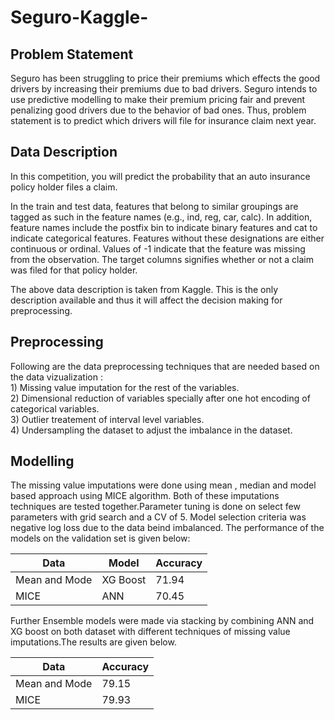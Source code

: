 # Seguro-Kaggle-
## Problem Statement 

Seguro has been struggling to price their premiums which effects the good drivers by increasing their premiums due to bad drivers. Seguro intends to use predictive modelling to make their premium pricing fair and prevent penalizing good drivers due to the behavior of bad ones. Thus, problem statement is to predict which drivers will file for insurance claim next year.

## Data Description 
In this competition, you will predict the probability that an auto insurance policy holder files a claim.

In the train and test data, features that belong to similar groupings are tagged as such in the feature names (e.g., ind, reg, car, calc). In addition, feature names include the postfix bin to indicate binary features and cat to indicate categorical features. Features without these designations are either continuous or ordinal. Values of -1 indicate that the feature was missing from the observation. The target columns signifies whether or not a claim was filed for that policy holder.

The above data description is taken from Kaggle. This is the only description available and thus it will affect the decision making for preprocessing. 


## Preprocessing 

Following are the data preprocessing techniques that are needed based on the data vizualization :            
    1) Missing value imputation for the rest of the variables.        
    2) Dimensional reduction of variables specially after one hot encoding of categorical variables.       
    3) Outlier treatement of interval level variables.       
    4) Undersampling the dataset to adjust the imbalance in the dataset.   
    
    
    
    
## Modelling 

The missing value imputations were done using mean , median and model based approach using MICE algorithm. 
Both of these imputations techniques are tested together.Parameter tuning is done on select few parameters with grid search and a CV of 5. Model selection criteria was negative log loss due to the data beind imbalanced. The performance of the models on the validation set is given below:


|      Data     |     Model     |    Accuracy |
| ------------- | ------------- |   --------- | 
| Mean and Mode | XG Boost      |     71.94   |
| MICE          | ANN           |     70.45   |


Further Ensemble models were made via stacking by combining ANN and XG boost on both dataset with different techniques of missing value imputations.The results are given below. 


| Data          |    Accuracy |
| ------------- |  -----------| 
| Mean and Mode |     79.15   |
| MICE          |     79.93   |
